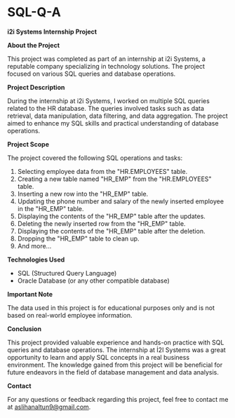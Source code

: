 # SQL-Q-A
**i2i Systems Internship Project**

**About the Project**

This project was completed as part of an internship at i2i Systems, a reputable company specializing in technology solutions. The project focused on various SQL queries and database operations.

**Project Description**

During the internship at i2i Systems, I worked on multiple SQL queries related to the HR database. The queries involved tasks such as data retrieval, data manipulation, data filtering, and data aggregation. The project aimed to enhance my SQL skills and practical understanding of database operations.

**Project Scope**

The project covered the following SQL operations and tasks:

1. Selecting employee data from the "HR.EMPLOYEES" table.
2. Creating a new table named "HR_EMP" from the "HR.EMPLOYEES" table.
3. Inserting a new row into the "HR_EMP" table.
4. Updating the phone number and salary of the newly inserted employee in the "HR_EMP" table.
5. Displaying the contents of the "HR_EMP" table after the updates.
6. Deleting the newly inserted row from the "HR_EMP" table.
7. Displaying the contents of the "HR_EMP" table after the deletion.
8. Dropping the "HR_EMP" table to clean up.
9. And more...

**Technologies Used**

- SQL (Structured Query Language)
- Oracle Database (or any other compatible database)

**Important Note**

The data used in this project is for educational purposes only and is not based on real-world employee information.

**Conclusion**

This project provided valuable experience and hands-on practice with SQL queries and database operations. The internship at İ2I Systems was a great opportunity to learn and apply SQL concepts in a real business environment. The knowledge gained from this project will be beneficial for future endeavors in the field of database management and data analysis.

**Contact**

For any questions or feedback regarding this project, feel free to contact me at aslihanaltun9@gmail.com.

